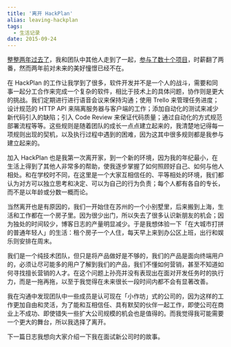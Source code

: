 ```yaml
---
title: '离开 HackPlan'
alias: leaving-hackplan
tags:
  - 生活记录
date: 2015-09-24
---
```

[整整两年过去了](/2013/08/1204/)，我和团队中其他人走到了一起，[参与了数十个项目](/2015/01/1976/)，时薪翻了两番，然而两年前对未来的美好憧憬已经不在。

在 HackPlan 的工作让我学到了很多，软件开发并不是一个人的战斗，需要和同事一起分工合作来完成一个复杂的软件，相比于技术上的具体问题，协作则是更大的挑战。我们定期进行进行语音会议来保持沟通；使用 Trello 来管理任务进度；设计规范的 HTTP API 来隔离服务器与客户端的工作；添加自动化的测试来减少新代码引入的缺陷；引入 Code Review 来保证代码质量；通过自动化的方式规范部署流程等等。这些规则是随着团队的成长一点点建立起来的，我清楚地记得每一项规则出现的契机，以及执行过程中遇到的困难，因为这其中很多规则都是我参与建立起来的。

加入 HackPlan 也是我第一次离开家，到一个新的环境，因为我的年纪最小，在生活上得到了其他人非常多的帮助，使我逐步掌握了如何照顾好自己、如何与他人相处。和在学校时不同，在这里是一个大家互相信任的、平等相处的环境，我们都认为对方可以独立思考和决定、可以为自己的行为负责；每个人都有各自的专长，而不是以年龄或分数一概而论。

当然离开也是有原因的，我们一开始住在苏州的一个小别墅里，后来搬到上海，生活和工作都在一个房子里。因为很少出门，所以失去了很多认识新朋友的机会；因为独处的时间较少，博客日志的产量明显减少。于是我想体验一下「在大城市打拼的普通年轻人」的生活：租个房子一个人住，每天早上来到办公区上班，出行和娱乐则安排在周末。

我们是一个纯技术团队，但只是将产品做好是不够的，我们的产品是面向终端用户的，必须让尽可能多的用户了解到我们的产品，我们不懂如何营销，甚至不知道如何寻找擅长营销的人才。在这个问题上孙亮并没有表现出在面对开发任务时的执行力，而是一拖再拖，以至于我觉得在未来很长一段时间内都不会有显著改善。

我在沟通中发现团队中一些成员是认可现在「小作坊」式的公司的，因为这样的工作更加自由和灵活，为了能和互相信任、具有默契的伙伴一起工作，即使公司在商业上不成功、即使错失一些扩大公司规模的机会也是值得的。而我觉得我可能需要一个更大的舞台，所以我选择了离开。

下一篇日志我想向大家介绍一下我在面试新公司时的故事。
